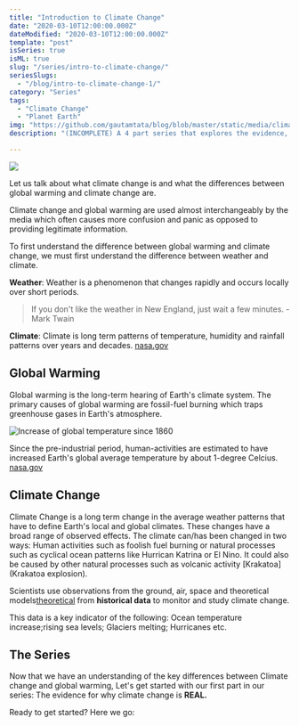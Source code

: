 ```yaml
---
title: "Introduction to Climate Change"
date: "2020-03-10T12:00:00.000Z"
dateModified: "2020-03-10T12:00:00.000Z"
template: "post"
isSeries: true
isML: true
slug: "/series/intro-to-climate-change/"
seriesSlugs:
  - "/blog/intro-to-climate-change-1/"
category: "Series"
tags:
  - "Climate Change"
  - "Planet Earth"
img: "https://github.com/gautamtata/blog/blob/master/static/media/climate-change.jpg"
description: "(INCOMPLETE) A 4 part series that explores the evidence, causes, effects and solutions to climate change"

---
```


![](/media/climate-change.jpg)


Let us talk about what climate change is and what the differences between global warming and climate change are.

Climate change and global warming are used almost interchangeably by the media which often causes more confusion and panic as opposed to providing legitimate information.

To first understand the difference between global warming and climate change, we must first understand the difference between weather and climate.

**Weather**: Weather is a phenomenon that changes rapidly and occurs locally over short periods.

>  If you don't like the weather in New England, just wait a few minutes. - Mark Twain

**Climate**: Climate is long term patterns of temperature, humidity and rainfall patterns over years and decades. [nasa.gov](https://climate.nasa.gov/resources/global-warming-vs-climate-change/)

## Global Warming
Global warming is the long-term hearing of Earth's climate system. The primary causes of global warming are fossil-fuel burning which traps greenhouse gases in Earth's atmosphere.

![Increase of global temperature since 1860](http://berkeleyearth.org/wp-content/uploads/2020/01/2019_Time_Series.png)

Since the pre-industrial period, human-activities are estimated to have increased Earth's global average temperature by about 1-degree Celcius. [nasa.gov](https://climate.nasa.gov/resources/global-warming-vs-climate-change/)

## Climate Change
Climate Change is a long term change in the average weather patterns that have to define Earth's local and global climates. These changes have a broad range of observed effects. The climate can/has been changed in two ways: Human activities such as foolish fuel burning or natural processes such as cyclical ocean patterns like Hurrican Katrina or El Nino. It could also be caused by other natural processes such as volcanic activity [Krakatoa](Krakatoa explosion).

Scientists use observations from the ground, air, space and theoretical models[theoretical](models) from **historical data** to monitor and study climate change.

This data is a key indicator of the following: Ocean temperature increase;rising sea levels; Glaciers melting; Hurricanes etc.


## The Series

Now that we have an understanding of the key differences between Climate change and global warming, Let's get started with our first part in our series: The evidence for why climate change is **REAL.**

Ready to get started? Here we go:
